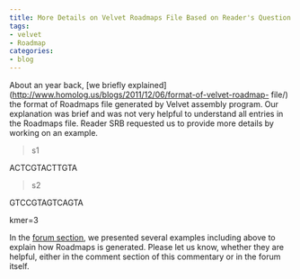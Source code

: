 ```yaml
---
title: More Details on Velvet Roadmaps File Based on Reader's Question
tags:
- velvet
- Roadmap
categories:
- blog
---
```

About an year back, [we briefly
explained](http://www.homolog.us/blogs/2011/12/06/format-of-velvet-roadmap-
file/) the format of Roadmaps file generated by Velvet assembly program. Our
explanation was brief and was not very helpful to understand all entries in
the Roadmaps file. Reader SRB requested us to provide more details by working
on an example.
<!--more-->

>

>s1

ACTCGTACTTGTA

>s2

GTCCGTAGTCAGTA

kmer=3

In the [forum section](http://www.homolog.us/smf/index.php?topic=67.0), we
presented several examples including above to explain how Roadmaps is
generated. Please let us know, whether they are helpful, either in the comment
section of this commentary or in the forum itself.

